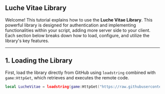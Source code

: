 ## Luche Vitae Library

Welcome! This tutorial explains how to use the **Luche Vitae Library**. This powerful library is designed for authentication and implementing functionalities within your script, adding more server side to your client. Each section below breaks down how to load, configure, and utilize the library's key features.

---

## 1. Loading the Library

First, load the library directly from GitHub using `loadstring` combined with `game:HttpGet`, which retrieves and executes the remote code.

```lua
local LucheVitae = loadstring(game:HttpGet("https://raw.githubusercontent.com/Moligrafi001/Luche-Vitae/refs/heads/main/Auth.lua"))() -- Load the Library

